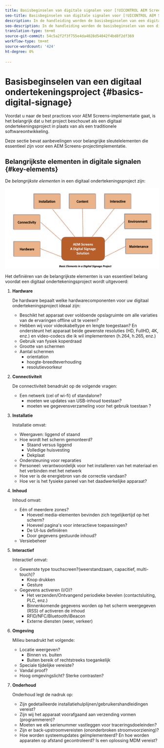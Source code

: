 ```yaml
---
title: Basisbeginselen van digitale signalen voor [!UICONTROL AEM Screens]
seo-title: Basisbeginselen van digitale signalen voor [!UICONTROL AEM Screens]
description: In de handleiding worden de basisbeginselen van een digitaal ondertekeningsproject beschreven
seo-description: In de handleiding worden de basisbeginselen van een digitaal ondertekeningsproject beschreven
translation-type: tm+mt
source-git-commit: 54c5a2f2f3f755e4da4028d54042f4bd8f2df369
workflow-type: tm+mt
source-wordcount: '424'
ht-degree: 0%

---
```



# Basisbeginselen van een digitaal ondertekeningsproject {#basics-digital-signage}

Voordat u naar de best practices voor AEM Screens-implementatie gaat, is het belangrijk dat u het project beschouwt als een digitaal ondertekeningsproject in plaats van als een traditionele softwareontwikkeling.

Deze sectie bevat aanbevelingen voor belangrijke sleutelelementen die essentieel zijn voor een AEM Screens-projectimplementatie.

## Belangrijkste elementen in digitale signalen {#key-elements}

De *belangrijkste elementen* in een digitaal ondertekeningsproject zijn:

![](/help/assets/Elements-Revised.png)

Het definiëren van de belangrijkste elementen is van essentieel belang voordat een digitaal ondertekeningsproject wordt uitgevoerd:

1. **Hardware**

   De hardware bepaalt welke hardwarecomponenten voor uw digitaal ondertekeningsproject ideaal zijn:
   * Beschikt het apparaat over voldoende opslagruimte om alle variaties van de ervaringen offline uit te voeren?
   * Hebben wij voor videokabeltype en lengte toegestaan? En ondersteunt het apparaat beide gewenste resoluties (HD, FullHD, 4K, enz.) en video-codecs die ik wil implementeren (h.264, h.265, enz.)
   * Gebruik van fysiek koperdraad
   * Grootte van schermen
   * Aantal schermen
      * orientation
      * hoogte-breedteverhouding
      * resolutievoorkeur

1. **Connectiviteit**

   De connectiviteit benadrukt op de volgende vragen:
   * Een netwerk (cel of wi-fi) of standalone?
      * moeten we updates van USB-inhoud toestaan?
      * moeten we gegevensverzameling voor het gebruik toestaan ?

1. **Installatie**

   Installatie omvat:
   * Weergaven: liggend of staand
   * Hoe wordt het scherm gemonteerd?
      * Staand versus liggend
      * Volledige huisvesting
      * Dekplaat
   * Ondersteuning voor reparaties
   * Personeel: verantwoordelijk voor het installeren van het materiaal en het verbinden met het netwerk
   * Hoe ver is de energiebron van de correctie vandaan?
   * Hoe ver is het fysieke paneel van het daadwerkelijke apparaat?

1. **Inhoud**

   Inhoud omvat:
   * Eén of meerdere zones?
      * Hoeveel media-elementen bevinden zich tegelijkertijd op het scherm?
      * Hoeveel pagina&#39;s voor interactieve toepassingen?
      * De UI-lus definiëren
      * Door gegevens gestuurde inhoud?
   * Versiebeheer

1. **Interactief**

   Interactief omvat:
   * Gewenste type touchscreen?(weerstandzaam, capacitief, multi-touch)?
      * Knop drukken
      * Gesture
   * Gegevens activeren (I/O)?
      * Het verzenden/Ontvangend periodieke bevelen (contactsluiting, PLC, enz.)
      * Binnenkomende gegevens worden op het scherm weergegeven (RSS) of activeren de inhoud
      * RFID/NFC/Bluetooth/iBeacon
      * Externe diensten (weer, verkeer)

1. **Omgeving**

   Milieu benadrukt het volgende:
   * Locatie weergeven?
      * Binnen vs. buiten
      * Buiten bereik of rechtstreeks toegankelijk
   * Speciale tijdelijke vereiste?
   * Vandal proof?
   * Hoog omgevingslicht? Sterke contrasten?

1. **Onderhoud**

   Onderhoud legt de nadruk op:

   * Zijn gedetailleerde installatiehulplijnen/gebruikershandleidingen vereist?
   * Zijn wij het apparaat voorafgaand aan verzending vormen (programmeren)?
   * Moeten we elk serienummer vastleggen voor traceringsdoeleinden?
   * Zijn er back-upstroomvereisten (ononderbroken stroomvoorziening)?
   * Hoe worden systeemupdates geïmplementeerd? En hoe worden apparaten op afstand gecontroleerd? Is een oplossing MDM vereist?
